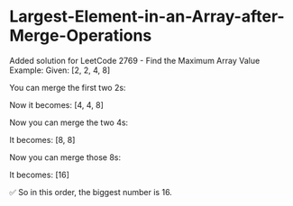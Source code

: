 # Largest-Element-in-an-Array-after-Merge-Operations
Added solution for LeetCode 2769 - Find the Maximum Array Value
Example:
Given: [2, 2, 4, 8]

You can merge the first two 2s:

Now it becomes: [4, 4, 8]

Now you can merge the two 4s:

It becomes: [8, 8]

Now you can merge those 8s:

It becomes: [16]

✅ So in this order, the biggest number is 16.
